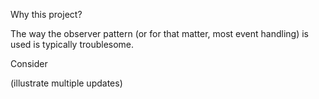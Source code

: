 
Why this project?

The way the observer pattern (or for that matter, most event handling) is used is typically troublesome.

Consider

(illustrate multiple updates)

```java

```